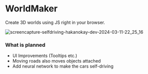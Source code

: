 # WorldMaker

Create 3D worlds using JS right in your browser.

![screencapture-selfdriving-hakanokay-dev-2024-03-11-22_25_16](https://github.com/h-okay/self-driving-cars/assets/86803100/33d8927f-87c0-48ef-9b12-b31c6dec8b9d)


### What is planned
- UI Improvements (Tooltips etc.)
- Moving roads also moves objects attached
- Add neural network to make the cars self-driving
